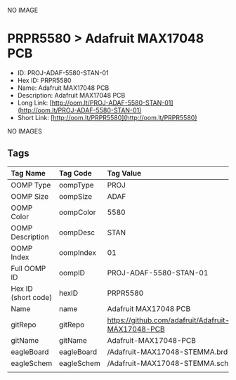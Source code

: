 


  
NO IMAGE  
# PRPR5580 > Adafruit MAX17048 PCB

- ID: PROJ-ADAF-5580-STAN-01
- Hex ID: PRPR5580
- Name: Adafruit MAX17048 PCB
- Description: Adafruit MAX17048 PCB
- Long Link: [http://oom.lt/PROJ-ADAF-5580-STAN-01](http://oom.lt/PROJ-ADAF-5580-STAN-01)
- Short Link: [http://oom.lt/PRPR5580](http://oom.lt/PRPR5580)
  
NO IMAGES  
## Tags
  

|Tag Name|Tag Code|Tag Value|
| :--- | :--- | :--- |
|OOMP Type|oompType|PROJ|
|OOMP Size|oompSize|ADAF|
|OOMP Color|oompColor|5580|
|OOMP Description|oompDesc|STAN|
|OOMP Index|oompIndex|01|
|Full OOMP ID|oompID|PROJ-ADAF-5580-STAN-01|
|Hex ID (short code)|hexID|PRPR5580|
|Name|name|Adafruit MAX17048 PCB|
|gitRepo|gitRepo|https://github.com/adafruit/Adafruit-MAX17048-PCB|
|gitName|gitName|Adafruit-MAX17048-PCB|
|eagleBoard|eagleBoard|/Adafruit-MAX17048-STEMMA.brd|
|eagleSchem|eagleSchem|/Adafruit-MAX17048-STEMMA.sch|
||||
